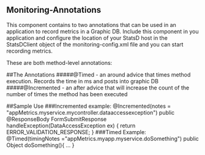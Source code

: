## Monitoring-Annotations
This component contains to two annotations that can be used in an application to record metrics in a Graphic DB.
Include this component in you application and configure the location of your StatsD host in the StatsDClient object of the monitoring-config.xml file and you can start recording metrics.
 
These are both method-level annotations:

##The Annotations
#####@Timed - an around advice that times method execution.  Records the time in ms and posts into graphic DB
#####@Incremented - an after advice that will increase the count of the number of times the method has been executed

##Sample Use
###Incremented example:
@Incremented(notes = "appMetrics.myservice.mycontroller.dataaccessexception")
public @ResponseBody FormSubmitResponse handleException(DataAccessException ex) {
    return ERROR_VALIDATION_RESPONSE;
}
###Timed Example:
@Timed(timingNotes ="appMetrics.myapp.myservice.doSomething")
public Object doSomething(){
   ...
}
